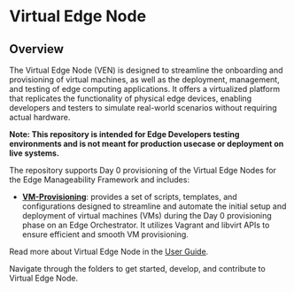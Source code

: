 # Virtual Edge Node

## Overview

The Virtual Edge Node (VEN) is designed to streamline the onboarding and provisioning of virtual machines, as well as
the deployment, management, and testing of edge computing applications. It offers a virtualized platform that replicates
the functionality of physical edge devices, enabling developers and testers to simulate real-world scenarios without
requiring actual hardware.

**Note: This repository is intended for Edge Developers testing environments and is not meant for production
usecase or deployment on live systems.**

The repository supports Day 0 provisioning of the Virtual Edge Nodes for the Edge Manageability Framework and includes:

- [**VM-Provisioning**](vm-provisioning/): provides a set of scripts, templates, and configurations designed to streamline
  and automate the initial setup and deployment of virtual machines (VMs) during the Day 0 provisioning phase on an Edge
  Orchestrator. It utilizes Vagrant and libvirt APIs to ensure efficient and smooth VM provisioning.

Read more about Virtual Edge Node in the [User Guide][user-guide-url].

Navigate through the folders to get started, develop, and contribute to Virtual Edge Node.

[user-guide-url]: https://literate-adventure-7vjeyem.pages.github.io/edge_orchestrator/content/deployment_guide/deployment.html
